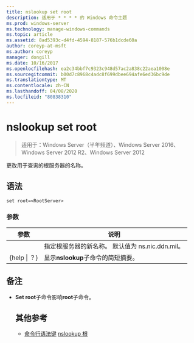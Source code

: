 ```yaml
---
title: nslookup set root
description: 适用于 * * * * 的 Windows 命令主题
ms.prod: windows-server
ms.technology: manage-windows-commands
ms.topic: article
ms.assetid: 8ad5393c-d4fd-4594-8187-576b1dcde60a
author: coreyp-at-msft
ms.author: coreyp
manager: dongill
ms.date: 10/16/2017
ms.openlocfilehash: ea2c34bbf7c9323c948d57ac2a838c22aea1008e
ms.sourcegitcommit: b00d7c8968c4adc8f699dbee694afe6ed36bc9de
ms.translationtype: MT
ms.contentlocale: zh-CN
ms.lasthandoff: 04/08/2020
ms.locfileid: "80838310"
---
```

# <a name="nslookup-set-root"></a>nslookup set root

>适用于：Windows Server（半年频道）、Windows Server 2016、Windows Server 2012 R2、Windows Server 2012

更改用于查询的根服务器的名称。
## <a name="syntax"></a>语法
```
set root=<RootServer>
```
### <a name="parameters"></a>参数

|    参数    |                                   说明                                    |
|-----------------|----------------------------------------------------------------------------------|
|  <RootServer>   | 指定根服务器的新名称。 默认值为 ns.nic.ddn.mil。 |
| {help &#124; ？} |              显示**nslookup**子命令的简短摘要。               |

## <a name="remarks"></a>备注
- **Set root**子命令影响**root**子命令。
  ## <a name="additional-references"></a>其他参考
  - [命令行语法键](command-line-syntax-key.md)
  [nslookup 根](nslookup-root.md)
